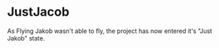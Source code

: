 # JustJacob
As Flying Jakob wasn't able to fly, the project has now entered it's "Just Jakob" state. 
